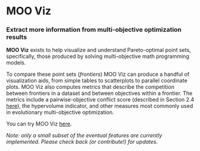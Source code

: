 # MOO Viz
### Extract more information from multi-objective optimization results

**MOO Viz** exists to help visualize and understand Pareto-optimal point sets, specifically, those produced by solving multi-objective math programming models.

To compare these point sets (*frontiers*) MOO Viz can produce a handful of visualization aids, from simple tables to scatterplots to parallel coordinate plots. MOO Viz also computes metrics that describe the competition between frontiers in a dataset and between objectives within a frontier. The metrics include a pairwise-objective conflict score (described in Section 2.4 [here](https://digital.lib.washington.edu/researchworks/bitstream/handle/1773/38212/Kullman_washington_0250O_16651.pdf)), the hypervolume indicator, and other measures most commonly used in evolutionary multi-objective optimization.

You can try MOO Viz [here](https://nkullman.github.io/mooViz/).

*Note: only a small subset of the eventual features are currently implemented. Please check back (or contribute!) for updates.*
